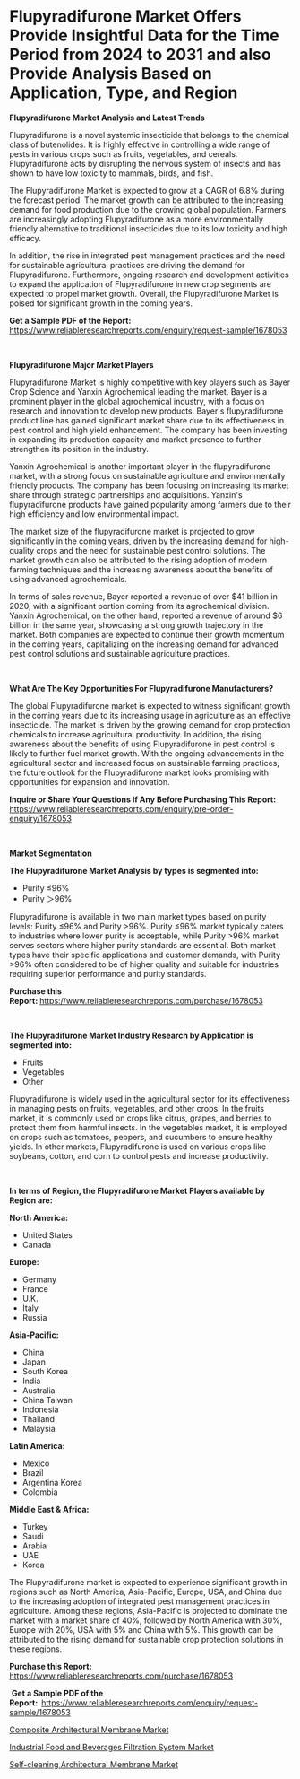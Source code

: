 <p><h1>Flupyradifurone Market Offers Provide Insightful Data for the Time Period from 2024 to 2031 and also Provide Analysis Based on Application, Type, and Region</h1></p><p><strong>Flupyradifurone Market Analysis and Latest Trends</strong></p>
<p><p>Flupyradifurone is a novel systemic insecticide that belongs to the chemical class of butenolides. It is highly effective in controlling a wide range of pests in various crops such as fruits, vegetables, and cereals. Flupyradifurone acts by disrupting the nervous system of insects and has shown to have low toxicity to mammals, birds, and fish.</p><p>The Flupyradifurone Market is expected to grow at a CAGR of 6.8% during the forecast period. The market growth can be attributed to the increasing demand for food production due to the growing global population. Farmers are increasingly adopting Flupyradifurone as a more environmentally friendly alternative to traditional insecticides due to its low toxicity and high efficacy.</p><p>In addition, the rise in integrated pest management practices and the need for sustainable agricultural practices are driving the demand for Flupyradifurone. Furthermore, ongoing research and development activities to expand the application of Flupyradifurone in new crop segments are expected to propel market growth. Overall, the Flupyradifurone Market is poised for significant growth in the coming years.</p></p>
<p><strong>Get a Sample PDF of the Report:&nbsp;</strong> <a href="https://www.reliableresearchreports.com/enquiry/request-sample/1678053">https://www.reliableresearchreports.com/enquiry/request-sample/1678053</a></p>
<p>&nbsp;</p>
<p><strong>Flupyradifurone Major Market Players</strong></p>
<p><p>Flupyradifurone Market is highly competitive with key players such as Bayer Crop Science and Yanxin Agrochemical leading the market. Bayer is a prominent player in the global agrochemical industry, with a focus on research and innovation to develop new products. Bayer's flupyradifurone product line has gained significant market share due to its effectiveness in pest control and high yield enhancement. The company has been investing in expanding its production capacity and market presence to further strengthen its position in the industry.</p><p>Yanxin Agrochemical is another important player in the flupyradifurone market, with a strong focus on sustainable agriculture and environmentally friendly products. The company has been focusing on increasing its market share through strategic partnerships and acquisitions. Yanxin's flupyradifurone products have gained popularity among farmers due to their high efficiency and low environmental impact.</p><p>The market size of the flupyradifurone market is projected to grow significantly in the coming years, driven by the increasing demand for high-quality crops and the need for sustainable pest control solutions. The market growth can also be attributed to the rising adoption of modern farming techniques and the increasing awareness about the benefits of using advanced agrochemicals.</p><p>In terms of sales revenue, Bayer reported a revenue of over $41 billion in 2020, with a significant portion coming from its agrochemical division. Yanxin Agrochemical, on the other hand, reported a revenue of around $6 billion in the same year, showcasing a strong growth trajectory in the market. Both companies are expected to continue their growth momentum in the coming years, capitalizing on the increasing demand for advanced pest control solutions and sustainable agriculture practices.</p></p>
<p>&nbsp;</p>
<p><strong>What Are The Key Opportunities For Flupyradifurone Manufacturers?</strong></p>
<p><p>The global Flupyradifurone market is expected to witness significant growth in the coming years due to its increasing usage in agriculture as an effective insecticide. The market is driven by the growing demand for crop protection chemicals to increase agricultural productivity. In addition, the rising awareness about the benefits of using Flupyradifurone in pest control is likely to further fuel market growth. With the ongoing advancements in the agricultural sector and increased focus on sustainable farming practices, the future outlook for the Flupyradifurone market looks promising with opportunities for expansion and innovation.</p></p>
<p><strong>Inquire or Share Your Questions If Any Before Purchasing This Report:</strong> <a href="https://www.reliableresearchreports.com/enquiry/pre-order-enquiry/1678053">https://www.reliableresearchreports.com/enquiry/pre-order-enquiry/1678053</a></p>
<p>&nbsp;</p>
<p><strong>Market Segmentation</strong></p>
<p><strong>The Flupyradifurone Market Analysis by types is segmented into:</strong></p>
<p><ul><li>Purity ≤96%</li><li>Purity ＞96%</li></ul></p>
<p><p>Flupyradifurone is available in two main market types based on purity levels: Purity ≤96% and Purity >96%. Purity ≤96% market typically caters to industries where lower purity is acceptable, while Purity >96% market serves sectors where higher purity standards are essential. Both market types have their specific applications and customer demands, with Purity >96% often considered to be of higher quality and suitable for industries requiring superior performance and purity standards.</p></p>
<p><strong>Purchase this Report:&nbsp;</strong><a href="https://www.reliableresearchreports.com/purchase/1678053">https://www.reliableresearchreports.com/purchase/1678053</a></p>
<p>&nbsp;</p>
<p><strong>The Flupyradifurone Market Industry Research by Application is segmented into:</strong></p>
<p><ul><li>Fruits</li><li>Vegetables</li><li>Other</li></ul></p>
<p><p>Flupyradifurone is widely used in the agricultural sector for its effectiveness in managing pests on fruits, vegetables, and other crops. In the fruits market, it is commonly used on crops like citrus, grapes, and berries to protect them from harmful insects. In the vegetables market, it is employed on crops such as tomatoes, peppers, and cucumbers to ensure healthy yields. In other markets, Flupyradifurone is used on various crops like soybeans, cotton, and corn to control pests and increase productivity.</p></p>
<p>&nbsp;</p>
<p><strong>In terms of Region, the Flupyradifurone Market Players available by Region are:</strong></p>
<p>
    <p> <strong> North America: </strong>
        <ul>
            <li>United States</li>
            <li>Canada</li>
        </ul>
        </p> 
    <p> <strong> Europe: </strong>
        <ul>
            <li>Germany</li>
            <li>France</li>
            <li>U.K.</li>
            <li>Italy</li>
            <li>Russia</li>
        </ul>
        </p> 
    <p> <strong> Asia-Pacific: </strong>
        <ul>
            <li>China</li>
            <li>Japan</li>
            <li>South Korea</li>
            <li>India</li>
            <li>Australia</li>
            <li>China Taiwan</li>
            <li>Indonesia</li>
            <li>Thailand</li>
            <li>Malaysia</li>
        </ul>
        </p> 
    <p> <strong> Latin America: </strong>
        <ul>
            <li>Mexico</li>
            <li>Brazil</li>
            <li>Argentina Korea</li>
            <li>Colombia</li>
        </ul>
        </p> 
    <p> <strong> Middle East & Africa: </strong>
        <ul>
            <li>Turkey</li>
            <li>Saudi</li>
            <li>Arabia</li>
            <li>UAE</li>
            <li>Korea</li>
        </ul>
    </p>
    </p>
<p><p>The Flupyradifurone market is expected to experience significant growth in regions such as North America, Asia-Pacific, Europe, USA, and China due to the increasing adoption of integrated pest management practices in agriculture. Among these regions, Asia-Pacific is projected to dominate the market with a market share of 40%, followed by North America with 30%, Europe with 20%, USA with 5% and China with 5%. This growth can be attributed to the rising demand for sustainable crop protection solutions in these regions.</p></p>
<p><strong>Purchase this Report: </strong><a href="https://www.reliableresearchreports.com/purchase/1678053">https://www.reliableresearchreports.com/purchase/1678053</a></p>
<p>&nbsp;<strong>Get a Sample PDF of the Report:&nbsp;&nbsp;</strong><a href="https://www.reliableresearchreports.com/enquiry/request-sample/1678053">https://www.reliableresearchreports.com/enquiry/request-sample/1678053</a></p>
<p><strong></strong></p>
<p><p><a href="https://view.publitas.com/reportprime-1/composite-architectural-membrane-market-size-share-trends-analysis-report-by-application-regional-outlook-competitive-strategies-and-segment-forecasts-2023-2030/">Composite Architectural Membrane Market</a></p><p><a href="https://view.publitas.com/reportprime-1/industrial-food-and-beverages-filtration-system-market-research-report-the-key-to-successful-business-strategy-forecasted-for-period-from-2023-2030/">Industrial Food and Beverages Filtration System Market</a></p><p><a href="https://view.publitas.com/reportprime-1/global-self-cleaning-architectural-membrane-market-by-types-applications-and-major-players-with-regional-growth-rate-analysis-and-development-situation-from-2023-to-2030/">Self-cleaning Architectural Membrane Market</a></p></p>